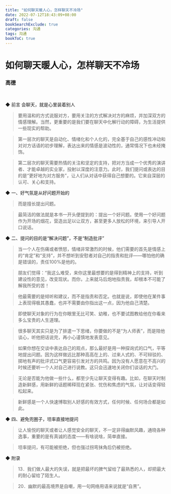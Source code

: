```yaml
---
title: "如何聊天暖人心，怎样聊天不冷场"
date: 2022-07-12T18:43:09+08:00
draft: false
bookSearchExclude: true
categories: 沟通
tags: 沟通
bookToC: true
---
```


# 如何聊天暖人心，怎样聊天不冷场
### 高德

<br/>

◆ 前言 会聊天，就是心里装着别人

> 要用温和的方式说服对方，要用关注的方式解决对方的麻烦，并加深双方的情感理解。当然，更重要的是我们要在聊天中化解行动的障碍，为生活提供一些现实的帮助。

> 第一层次的聊天是自动化、情绪化和个人化的，完全基于自己的感性冲动和对对方话语的初步理解，表达出来的情感是波动性的，通常情况下也未经掩饰。

> 第二层次的聊天需要热情的关注和坚定的支持，把对方当成一个优秀的演讲者、才能卓越的实业家，投射以深度的注意力。此时，我们提问或表达的目的是“更好地为对方服务”，让人们从对话中获得自己想要的。它来自深层的认可、关心和支持。

◆ 一、好气氛是从好问题开始的

> 而是擅长提出问题。

> 最简洁的做法就是本书一开头便提到的：提出一个好问题。使用一个好问题作为开场的烟花，营造出足以让双方，甚至更多人放松的环境，来引导人开口说话。

◆ 二、提问的目的是“解决问题”，不是“制造批评”

> 当一个人在伤痛或者愤怒，情绪非常激烈的时候，他们需要的首先是情感上的“肯定”和“支持”，并不想听到安慰者对自己的指责和批评——哪怕他的确是错误的，责任100%是他的。

> 朋友们觉得：“我这么难受，来你这里最想要的是得到精神上的支持，听到建设性的意见，改变现状。而你，上来就马后炮地指责我，却根本不可能了解我所受的苦！

> 他最需要的是倾听和建议，而不是指责和否定。也就是说，即使他在某件事上表现得极其愚蠢，也并不需要由你指出这一点，因为他自己清楚。

> 即使聊天对象的行为在你眼里无比可笑、幼稚，也不要试图教给他在你看来多么宝贵的人生道理。

> 很多聊天其实只是为了排遣一下思绪，你要做的不是“为人师表”，而是陪他谈心，听他把话说完，再小心谨慎地发表意见。

> 如果你想在交谈中表达自己的观点，那么最好是用一种探询式的口气，平等地提出问题。因为这样做远比那种高高在上的、过来人式的、不可辩驳的、掷地有声的批评式口气更容易引发对方的共鸣。因为没有人愿意在不高兴的时候还要听一个人对自己进行说教。这只会迅速地关闭你们谈话的大门。

> 无论是否能为他做一些什么，都至少先让聊天变得有趣。比如，在聊天时制造新鲜感，用新鲜的话题稀释现在紧张、忧伤和焦虑的气氛，让对话变得轻松起来。

> 新鲜感是一个人快速博取别人好感的有效方式，任何时候、任何场合都是如此。

◆ 四、避免兜圈子，坦率直接地提问

> 让人愉悦的聊天或者让人感觉安全的聊天，不一定非得幽默风趣，通晓各种逸事，重要的是有真诚的态度——有啥说啥，简单直接。

> 坦率提问，有可能被拒绝，但也强过拐弯抹角后仍被拒绝。

◆ 附录

> 13．我们做人最大的失误，就是把最坏的脾气留给了最熟悉的人，却把最大的耐心留给了陌生人。

> 20．幽默的最高境界是自嘲，用一句网络用语来说就是“自黑”。
